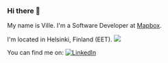 ### Hi there 👋

My name is Ville. I'm a Software Developer at [Mapbox](https://www.mapbox.com/).

I'm located in Helsinki, Finland (EET).
<img src="https://api.mapbox.com/styles/v1/mapbox/dark-v11/static/pin-s+555555(24.9408,60.1708)/18.4287,54.0544,2.47,0,30/800x450@2x?access_token=pk.eyJ1Ijoidm8taCIsImEiOiJjbG92d3BuNjAxMXdmMmxsbDR4ajF5cnhqIn0.sELPWTq1uoHTMvQcnY-HrA" />

You can find me on: [![LinkedIn](https://img.shields.io/badge/linkedin-%230077B5.svg?style=for-the-badge&logo=linkedin&logoColor=white)](https://www.linkedin.com/in/villehalminen/)

